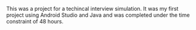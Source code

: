 This was a project for a techincal interview simulation.
It was my first project using Android Studio and Java and was completed under the time constraint of 48 hours.
